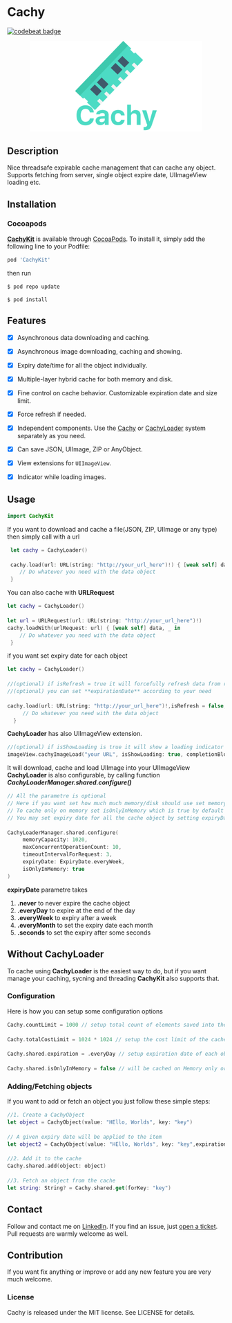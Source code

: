 # Cachy
[![codebeat badge](https://codebeat.co/badges/de5bf12e-9682-4d1e-85ce-fbc89a738f3d)](https://codebeat.co/projects/github-com-sadmansamee-cachykit-master)

<p align="center">
  <img width="400"  src="cachy.png">
</p>

## Description
 
Nice threadsafe expirable cache management that can cache any object. Supports fetching from server, single object expire date, UIImageView loading etc.

## Installation

### Cocoapods

[**CachyKit**](http://cocoapods.org/pods/CachyKit) is available through [CocoaPods](http://cocoapods.org). To install
it, simply add the following line to your Podfile: 

```ruby
pod 'CachyKit'
```
then run 

```
$ pod repo update
```
```
$ pod install
```

## Features

- [x] Asynchronous data downloading and caching.
- [x] Asynchronous image downloading, caching and showing.
- [x] Expiry date/time for all the object individually.
- [x] Multiple-layer hybrid cache for both memory and disk.
- [x] Fine control on cache behavior. Customizable expiration date and size limit.
- [x] Force refresh if needed.
- [x] Independent components. Use the [Cachy](https://github.com/Sadmansamee/CachyKit/blob/master/Sources/Cachy/Cachy.swift) or [CachyLoader](https://github.com/Sadmansamee/CachyKit/blob/master/Sources/Cachy/CachyLoader.swift) system separately as you need.
- [x] Can save JSON, UIImage, ZIP or AnyObject.
- [x] View extensions for `UIImageView`.
- [x] Indicator while loading images.


## Usage

```swift
import CachyKit
```

If you want to download and cache a file(JSON, ZIP, UIImage or any type) then simply call with a url

```swift
 let cachy = CachyLoader()

 cachy.load(url: URL(string: "http://your_url_here")!) { [weak self] data, _ in
    // Do whatever you need with the data object
 }
```

You can also cache with **URLRequest**

```swift
let cachy = CachyLoader()

let url = URLRequest(url: URL(string: "http://your_url_here")!)
cachy.loadWith(urlRequest: url) { [weak self] data, _ in
    // Do whatever you need with the data object
 }
```

if you want set expiry date for each object 

```swift
let cachy = CachyLoader()

//(optional) if isRefresh = true it will forcefully refresh data from remote server
//(optional) you can set **expirationDate** according to your need

cachy.load(url: URL(string: "http://your_url_here")!,isRefresh = false,expirationDate = ExpiryDate.everyDay.expiryDate()) { [weak self] data, _ in
     // Do whatever you need with the data object
  }
```



**CachyLoader** has also UIImageView extension.

```swift
//(optional) if isShowLoading is true it will show a loading indicator
imageView.cachyImageLoad("your URL", isShowLoading: true, completionBlock: { _, _ in })
```

It will download, cache and load UIImage into your UIImageView
**CachyLoader** is also configurable, by calling function ***CachyLoaderManager.shared.configure()***

```swift
// All the parametre is optional
// Here if you want set how much much memory/disk should use set memoryCapacity, diskCapacity
// To cache only on memory set isOnlyInMemory which is true by default
// You may set expiry date for all the cache object by setting expiryDate

CachyLoaderManager.shared.configure(
     memoryCapacity: 1020,
     maxConcurrentOperationCount: 10,
     timeoutIntervalForRequest: 3,
     expiryDate: ExpiryDate.everyWeek,
     isOnlyInMemory: true
)
```

**expiryDate** parametre takes

1. **.never** to never expire the cache object
2. **.everyDay** to expire at the end of the day
3. **.everyWeek** to expiry after a week
4. **.everyMonth** to set the expiry date each month
5. **.seconds** to set the expiry after some seconds 


## Without CachyLoader

To cache using **CachyLoader** is the easiest way to do, but if you want manage your caching, sycning and threading **CachyKit** also supports that.

### Configuration

Here is how you can setup some configuration options

```swift
Cachy.countLimit = 1000 // setup total count of elements saved into the cache

Cachy.totalCostLimit = 1024 * 1024 // setup the cost limit of the cache

Cachy.shared.expiration = .everyDay // setup expiration date of each object in the cache

Cachy.shared.isOnlyInMemory = false // will be cached on Memory only or both

```


### Adding/Fetching objects

If you want to add or fetch an object you just follow these simple steps:

```swift
//1. Create a CachyObject
let object = CachyObject(value: "HEllo, Worlds", key: "key")

// A given expiry date will be applied to the item
let object2 = CachyObject(value: "HEllo, Worlds", key: "key",expirationDate: ExpiryDate.everyDay.expiryDate())

//2. Add it to the cache
Cachy.shared.add(object: object)

//3. Fetch an object from the cache
let string: String? = Cachy.shared.get(forKey: "key")
```

## Contact

Follow and contact me on [LinkedIn](https://www.linkedin.com/in/sadmansamee/). If you find an issue, just [open a ticket](https://github.com/sadmansamee/Cachy/issues/new). Pull requests are warmly welcome as well.

## Contribution

If you want fix anything or improve or add any new feature you are very much welcome.

### License

Cachy is released under the MIT license. See LICENSE for details.


